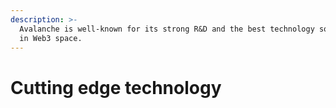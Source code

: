 ```yaml
---
description: >-
  Avalanche is well-known for its strong R&D and the best technology solutions
  in Web3 space.
---
```


# Cutting edge technology

